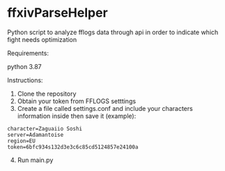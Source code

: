 # ffxivParseHelper
Python script to analyze fflogs data through api in order to indicate which fight needs optimization

Requirements:

python 3.87

Instructions:

1. Clone the repository
2. Obtain your token from FFLOGS setttings
3. Create a file called settings.conf and include your characters information inside then save it (example):

```
character=Zaguaiio Soshi
server=Adamantoise
region=EU
token=6bfc934s132d3e3c6c85cd5124857e24100a
```

4. Run main.py
